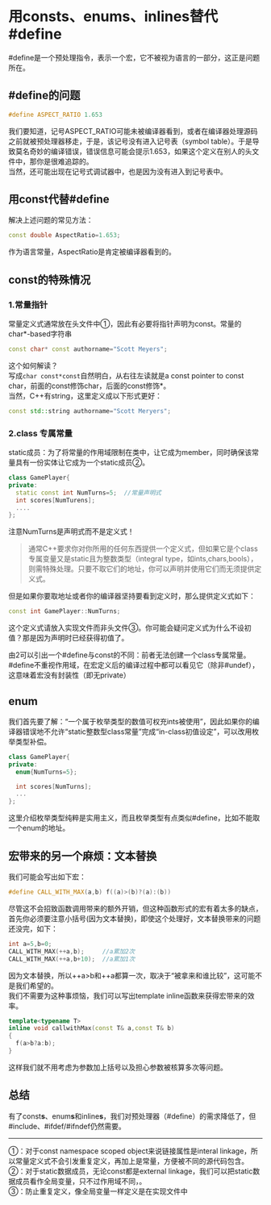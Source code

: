 # 用consts、enums、inlines替代#define
#define是一个预处理指令，表示一个宏，它不被视为语言的一部分，这正是问题所在。

## #define的问题
```cpp
#define ASPECT_RATIO 1.653
```
我们要知道，记号ASPECT_RATIO可能未被编译器看到，或者在编译器处理源码之前就被预处理器移走，于是，该记号没有进入记号表（symbol table）。于是导致莫名奇妙的编译错误，错误信息可能会提示1.653，如果这个定义在别人的头文件中，那你是很难追踪的。  
当然，还可能出现在记号式调试器中，也是因为没有进入到记号表中。
## 用const代替#define
解决上述问题的常见方法：
```cpp
const double AspectRatio=1.653;
```
作为语言常量，AspectRatio是肯定被编译器看到的。
## const的特殊情况
### 1.常量指针
常量定义式通常放在头文件中①，因此有必要将指针声明为const。常量的char*-based字符串
```cpp
const char* const authorname="Scott Meyers";
```
这个如何解读？  
写成`char const*const`自然明白，从右往左读就是a const pointer to const char，前面的const修饰char，后面的const修饰*。  
当然，C++有string，这里定义成以下形式更好：
```cpp
const std::string authorname="Scott Meryers";
```
### 2.class 专属常量
static成员：为了将常量的作用域限制在类中，让它成为member，同时确保该常量具有一份实体让它成为一个static成员②。
```cpp
class GamePlayer{
private:
  static const int NumTurns=5;  //常量声明式
  int scores[NumTurens];
  ....
};
```
注意NumTurns是声明式而不是定义式！  
> 通常C++要求你对你所用的任何东西提供一个定义式，但如果它是个class专属变量又是static且为整数类型（integral type，如ints,chars,bools），则需特殊处理。只要不取它们的地址，你可以声明并使用它们而无须提供定义式。

但是如果你要取地址或者你的编译器坚持要看到定义时，那么提供定义式如下：
```cpp
const int GamePlayer::NumTurns;
```
这个定义式请放入实现文件而非头文件③。你可能会疑问定义式为什么不设初值？那是因为声明时已经获得初值了。

由2可以引出一个#define与const的不同：前者无法创建一个class专属常量。  
#define不重视作用域，在宏定义后的编译过程中都可以看见它（除非#undef），这意味着宏没有封装性（即无private）

## enum
我们首先要了解：“一个属于枚举类型的数值可权充ints被使用”，因此如果你的编译器错误地不允许“static整数型class常量”完成“in-class初值设定”，可以改用枚举类型补偿。
```cpp
class GamePlayer{
private:
  enum{NumTurns=5};

  int scores[NumTurns];
  ...
};
```
这里介绍枚举类型纯粹是实用主义，而且枚举类型有点类似#define，比如不能取一个enum的地址。

## 宏带来的另一个麻烦：文本替换
我们可能会写出如下宏：
```cpp
#define CALL_WITH_MAX(a,b) f((a)>(b)?(a):(b))
```
尽管这不会招致函数调用带来的额外开销，但这种函数形式的宏有着太多的缺点，首先你必须要注意小括号(因为文本替换)，即使这个处理好，文本替换带来的问题还没完，如下：
```cpp
int a=5,b=0;
CALL_WITH_MAX(++a,b);     //a累加2次
CALL_WITH_MAX(++a,b+10);  //a累加1次
```
因为文本替换，所以++a>b和++a都算一次，取决于“被拿来和谁比较”，这可能不是我们希望的。  
我们不需要为这种事烦恼，我们可以写出template inline函数来获得宏带来的效率。
```cpp
template<typename T>
inline void callwithMax(const T& a,const T& b)
{
  f(a>b?a:b);
}
```
这样我们就不用考虑为参数加上括号以及担心参数被核算多次等问题。
## 总结
有了const**s**、enum**s**和inline**s**，我们对预处理器（#define）的需求降低了，但#include、#ifdef/#ifndef仍然需要。

------
①：对于const namespace scoped object来说链接属性是interal linkage，所以常量定义式不会引发重复定义，再加上是常量，方便被不同的源代码包含。  
②：对于static数据成员，无论const都是external linkage，我们可以把static数据成员看作全局变量，只不过作用域不同，。  
③：防止重复定义，像全局变量一样定义是在实现文件中
